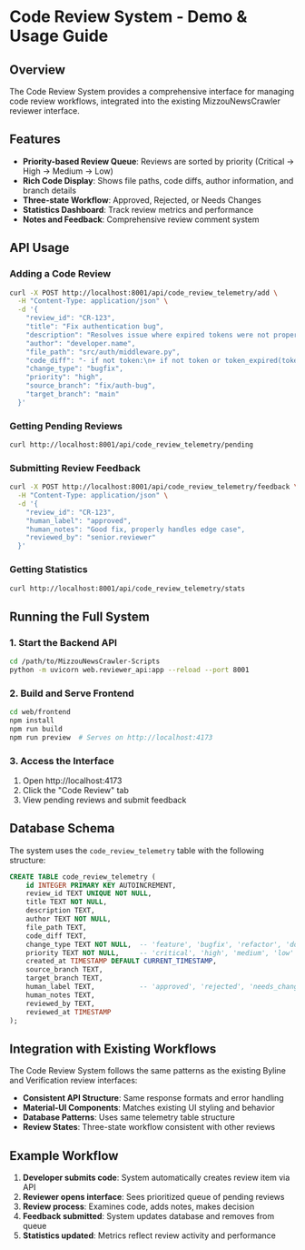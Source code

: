 # Code Review System - Demo & Usage Guide

## Overview

The Code Review System provides a comprehensive interface for managing code review workflows, integrated into the existing MizzouNewsCrawler reviewer interface.

## Features

- **Priority-based Review Queue**: Reviews are sorted by priority (Critical → High → Medium → Low)
- **Rich Code Display**: Shows file paths, code diffs, author information, and branch details
- **Three-state Workflow**: Approved, Rejected, or Needs Changes
- **Statistics Dashboard**: Track review metrics and performance
- **Notes and Feedback**: Comprehensive review comment system

## API Usage

### Adding a Code Review

```bash
curl -X POST http://localhost:8001/api/code_review_telemetry/add \
  -H "Content-Type: application/json" \
  -d '{
    "review_id": "CR-123",
    "title": "Fix authentication bug",
    "description": "Resolves issue where expired tokens were not properly handled",
    "author": "developer.name",
    "file_path": "src/auth/middleware.py",
    "code_diff": "- if not token:\n+ if not token or token_expired(token):",
    "change_type": "bugfix", 
    "priority": "high",
    "source_branch": "fix/auth-bug",
    "target_branch": "main"
  }'
```

### Getting Pending Reviews

```bash
curl http://localhost:8001/api/code_review_telemetry/pending
```

### Submitting Review Feedback

```bash
curl -X POST http://localhost:8001/api/code_review_telemetry/feedback \
  -H "Content-Type: application/json" \
  -d '{
    "review_id": "CR-123",
    "human_label": "approved",
    "human_notes": "Good fix, properly handles edge case",
    "reviewed_by": "senior.reviewer"
  }'
```

### Getting Statistics

```bash
curl http://localhost:8001/api/code_review_telemetry/stats
```

## Running the Full System

### 1. Start the Backend API

```bash
cd /path/to/MizzouNewsCrawler-Scripts
python -m uvicorn web.reviewer_api:app --reload --port 8001
```

### 2. Build and Serve Frontend

```bash
cd web/frontend
npm install
npm run build
npm run preview  # Serves on http://localhost:4173
```

### 3. Access the Interface

1. Open http://localhost:4173
2. Click the "Code Review" tab
3. View pending reviews and submit feedback

## Database Schema

The system uses the `code_review_telemetry` table with the following structure:

```sql
CREATE TABLE code_review_telemetry (
    id INTEGER PRIMARY KEY AUTOINCREMENT,
    review_id TEXT UNIQUE NOT NULL,
    title TEXT NOT NULL,
    description TEXT,
    author TEXT NOT NULL,
    file_path TEXT,
    code_diff TEXT,
    change_type TEXT NOT NULL,  -- 'feature', 'bugfix', 'refactor', 'documentation'
    priority TEXT NOT NULL,     -- 'critical', 'high', 'medium', 'low'
    created_at TIMESTAMP DEFAULT CURRENT_TIMESTAMP,
    source_branch TEXT,
    target_branch TEXT,
    human_label TEXT,           -- 'approved', 'rejected', 'needs_changes'
    human_notes TEXT,
    reviewed_by TEXT,
    reviewed_at TIMESTAMP
);
```

## Integration with Existing Workflows

The Code Review System follows the same patterns as the existing Byline and Verification review interfaces:

- **Consistent API Structure**: Same response formats and error handling
- **Material-UI Components**: Matches existing UI styling and behavior
- **Database Patterns**: Uses same telemetry table structure
- **Review States**: Three-state workflow consistent with other reviews

## Example Workflow

1. **Developer submits code**: System automatically creates review item via API
2. **Reviewer opens interface**: Sees prioritized queue of pending reviews
3. **Review process**: Examines code, adds notes, makes decision
4. **Feedback submitted**: System updates database and removes from queue
5. **Statistics updated**: Metrics reflect review activity and performance